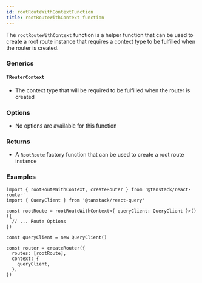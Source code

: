 ```yaml
---
id: rootRouteWithContextFunction
title: rootRouteWithContext function
---
```


The `rootRouteWithContext` function is a helper function that can be used to create a root route instance that requires a context type to be fulfilled when the router is created.

### Generics

#### `TRouterContext`

- The context type that will be required to be fulfilled when the router is created

### Options

- No options are available for this function

### Returns

- A `RootRoute` factory function that can be used to create a root route instance

### Examples

```tsx
import { rootRouteWithContext, createRouter } from '@tanstack/react-router'
import { QueryClient } from '@tanstack/react-query'

const rootRoute = rootRouteWithContext<{ queryClient: QueryClient }>()({
  // ... Route Options
})

const queryClient = new QueryClient()

const router = createRouter({
  routes: [rootRoute],
  context: {
    queryClient,
  },
})
```
